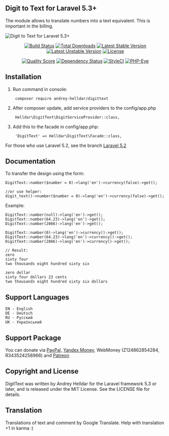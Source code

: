 ## Digit to Text for Laravel 5.3+

The module allows to translate numbers into a text equivalent. This is important in the billing.

![Digit to Text for Laravel 5.3+](https://cloud.githubusercontent.com/assets/10347617/21897789/f51aed2c-d92d-11e6-9f86-de24d148c0ca.jpg)

<p align="center">
<a href="https://travis-ci.org/andrey-helldar/DigitText"><img src="https://travis-ci.org/andrey-helldar/DigitText.svg?branch=master&style=flat-square" alt="Build Status" /></a>
<a href="https://packagist.org/packages/andrey-helldar/DigitText"><img src="https://img.shields.io/packagist/dt/andrey-helldar/DigitText.svg?style=flat-square" alt="Total Downloads" /></a>
<a href="https://packagist.org/packages/andrey-helldar/DigitText"><img src="https://poser.pugx.org/andrey-helldar/DigitText/v/stable?format=flat-square" alt="Latest Stable Version" /></a>
<a href="https://packagist.org/packages/andrey-helldar/DigitText"><img src="https://poser.pugx.org/andrey-helldar/DigitText/v/unstable?format=flat-square" alt="Latest Unstable Version" /></a>
<a href="https://github.com/andrey-helldar/DigitText"><img src="https://poser.pugx.org/andrey-helldar/DigitText/license?format=flat-square" alt="License" /></a>
</p>


<p align="center">
<a href="https://github.com/andrey-helldar/DigitText"><img src="https://img.shields.io/scrutinizer/g/andrey-helldar/DigitText.svg?style=flat-square" alt="Quality Score" /></a>
<a href="https://www.versioneye.com/php/andrey-helldar:DigitText/dev-master"><img src="https://www.versioneye.com/php/andrey-helldar:DigitText/dev-master/badge?style=flat-square" alt="Dependency Status" /></a>
<a href="https://styleci.io/repos/45746985"><img src="https://styleci.io/repos/45746985/shield" alt="StyleCI" /></a>
<a href="https://php-eye.com/package/andrey-helldar/DigitText"><img src="https://php-eye.com/badge/andrey-helldar/DigitText/tested.svg?style=flat" alt="PHP-Eye" /></a>
</p>


## Installation

1. Run command in console:

        composer require andrey-helldar/digittext

2. After composer update, add service providers to the config/app.php

        Helldar\DigitText\DigitServiceProvider::class,

3. Add this to the facade in config/app.php:

        'DigitText' => Helldar\DigitText\Facade::class,

For those who use Laravel 5.2, see the branch [Laravel 5.2](https://github.com/andrey-helldar/DigitText/tree/Laravel_5.2)

## Documentation

To transfer the design using the form:

    DigitText::number($number = 0)->lang('en')->currency(false)->get();
    
    //or use helper:    
    digit_text()->number($number = 0)->lang('en')->currency(false)->get();

Example:

    DigitText::number(null)->lang('en')->get();
    DigitText::number(64.23)->lang('en')->get();
    DigitText::number(2866)->lang('en')->get();

    DigitText::number(0)->lang('en')->currency()->get();
    DigitText::number(64.23)->lang('en')->currency()->get();
    DigitText::number(2866)->lang('en')->currency()->get();

    // Result:
    zero
    sixty four
    two thousands eight hundred sixty six

    zero dollar
    sixty four dollars 23 cents
    two thousands eight hundred sixty six dollars

## Support Languages

    EN - English
    DE - Deutsch
    RU - Русский
    UK - Український


## Support Package

You can donate via [PayPal](https://www.paypal.com/cgi-bin/webscr?cmd=_s-xclick&hosted_button_id=94B8LCPAPJ5VG), [Yandex Money](https://money.yandex.ru/quickpay/shop-widget?account=410012608840929&quickpay=shop&payment-type-choice=on&mobile-payment-type-choice=on&writer=seller&targets=Andrey+Helldar%3A+Open+Source+Projects&targets-hint=&default-sum=&button-text=04&mail=on&successURL=), WebMoney (Z124862854284, R343524258966) and [Patreon](https://www.patreon.com/helldar)

## Copyright and License

DigitText was written by Andrey Helldar for the Laravel framework 5.3 or later, and is released under the MIT License. See the LICENSE file for details.

## Translation

Translations of text and comment by Google Translate. Help with translation +1 in karma :)
